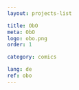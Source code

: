 ```yaml
---
layout: projects-list

title: ObO
meta: ObO
logo: obo.png
order: 1

category: comics

lang: de
ref: obo
---
```

